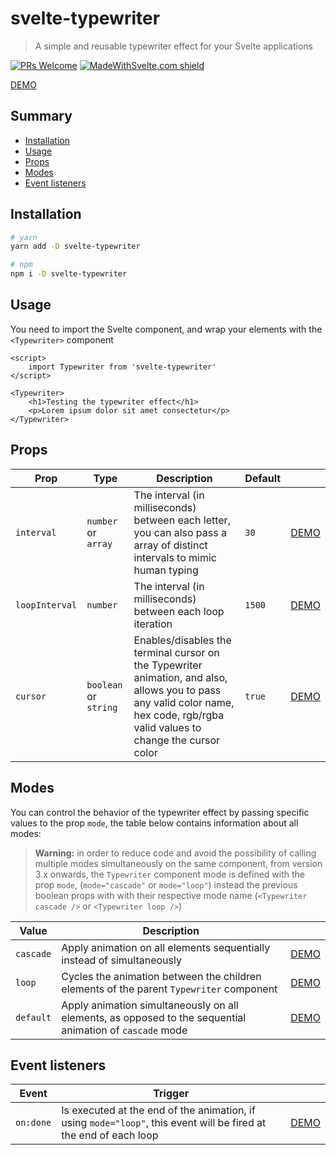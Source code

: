 # svelte-typewriter

> A simple and reusable typewriter effect for your Svelte applications

[![PRs Welcome](https://img.shields.io/badge/PRs-welcome-brightgreen.svg)](http://makeapullrequest.com)
[![MadeWithSvelte.com shield](https://madewithsvelte.com/storage/repo-shields/2074-shield.svg)](https://madewithsvelte.com/p/svelte-typewriter/shield-link)

[DEMO](https://svelte.dev/repl/9dfb73bfa9b34aeea4740fa23f5cde8a)

## Summary

- [Installation](#Installation)
- [Usage](#Usage)
- [Props](#Props)
- [Modes](#Modes)
- [Event listeners](#Event-listeners)

## Installation

```bash
# yarn
yarn add -D svelte-typewriter

# npm
npm i -D svelte-typewriter
```

## Usage

You need to import the Svelte component, and wrap your elements with the `<Typewriter>` component

```svelte
<script>
	import Typewriter from 'svelte-typewriter'
</script>

<Typewriter>
	<h1>Testing the typewriter effect</h1>
	<p>Lorem ipsum dolor sit amet consectetur</p>
</Typewriter>
```

## Props

| Prop           | Type                  | Description                                                                                                                                                                     | Default |                                                                  |
| -------------- | --------------------- | ------------------------------------------------------------------------------------------------------------------------------------------------------------------------------- | ------- | ---------------------------------------------------------------- |
| `interval`     | `number` or `array`   | The interval (in milliseconds) between each letter, you can also pass a array of distinct intervals to mimic human typing                                                       | `30`    | [DEMO](https://svelte.dev/repl/eb6caec159cf454b8f2bc98f3444fa8c) |
| `loopInterval` | `number`              | The interval (in milliseconds) between each loop iteration                                                                                                                      | `1500`  | [DEMO](https://svelte.dev/repl/31950dd108344e70a30df148a9f7dde6) |
| `cursor`       | `boolean` or `string` | Enables/disables the terminal cursor on the Typewriter animation, and also, allows you to pass any valid color name, hex code, rgb/rgba valid values to change the cursor color | `true`  | [DEMO](https://svelte.dev/repl/6008b5aaff6f46e5909c63e795a19f5a) |

## Modes

You can control the behavior of the typewriter effect by passing specific values to the prop `mode`, the table below contains information about all modes:

> **Warning:** in order to reduce code and avoid the possibility of calling multiple modes simultaneously on the same component, from version 3.x onwards, the `Typewriter` component mode is defined with the prop `mode`, (`mode="cascade"` or `mode="loop"`) instead the previous boolean props with with their respective mode name (`<Typewriter cascade />` or `<Typewriter loop />`)

| Value     | Description                                                                                              |                                                                  |
| --------- | -------------------------------------------------------------------------------------------------------- | ---------------------------------------------------------------- |
| `cascade` | Apply animation on all elements sequentially instead of simultaneously                                   | [DEMO](https://svelte.dev/repl/9ddb89942e954a2a90b553356952ff46) |
| `loop`    | Cycles the animation between the children elements of the parent `Typewriter` component                  | [DEMO](https://svelte.dev/repl/e8b82d83f6c2444b97619238404bcd4d) |
| `default` | Apply animation simultaneously on all elements, as opposed to the sequential animation of `cascade` mode | [DEMO](https://svelte.dev/repl/7c1ef46db4ac45beaa2bd069e04677c6) |

## Event listeners

| Event     | Trigger                                                                                                           |                                                                  |
| --------- | ----------------------------------------------------------------------------------------------------------------- | ---------------------------------------------------------------- |
| `on:done` | Is executed at the end of the animation, if using `mode="loop"`, this event will be fired at the end of each loop | [DEMO](https://svelte.dev/repl/145cbf66c396497aa5338846077d53e0) |

